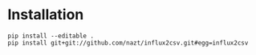 # Installation
    pip install --editable .
    pip install git+git://github.com/nazt/influx2csv.git#egg=influx2csv
